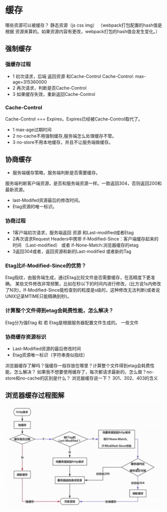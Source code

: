 # 缓存

哪些资源可以被缓存？
静态资源（js css img） （webpack打包配置的hash值是根据 资源来算的。如果资源内容有更改，webpack打包的hash值会发生变化。）

## 强制缓存

### 强缓存过程
- 1 初次请求，后端 返回资源 和Cache-Control
    Cache-Control: max-age=315360000
- 2 再次请求，判断是否Cache-Control
- 3 如果缓存失效，重新返回Cache-Control

### Cache-Control
Cache-Control === Expires，Expires已经被Cache-Control取代了。
- 1 max-age过期时间
- 2 no-cache不用强制缓存,服务端怎么处理缓存不管。
- 3 no-store不用本地缓存，并且不让服务端做缓存。


## 协商缓存

- 服务端缓存策略，服务端判断是否需要缓存。

服务端判断客户端资源，是否和服务端资源一样。一致返回304，否则返回200和最新资源。
- last-Modifed资源最后的修改时间。
- Etag资源的唯一标识。

### 协商过程 
- 1客户端初次请求，服务端返回 资源 和Last-modified或者Etag
- 2再次请求Request Headers中携带 if-Modified-Since：客户端缓存起来的时间 （Last-modified） 或者 if-None-Match:浏览器缓存的etag
- 3返回304或者，返回资源和新的Last-modified 或者新的Tag

### Etag比if-Modified-Since的优势？

Etag指纹，由服务端生成，通过Etag比较文件是否需要缓存，在高精度下更准确。
某些文件修改非常频繁，比如在秒以下的时间内进行修改，(比方说1s内修改了N次)，If-Modified-Since能检查到的粒度是s级的，这种修改无法判断(或者说UNIX记录MTIME只能精确到秒)。


### 计算整个文件得到etag会耗费性能，怎么解决？

Etag分为强Etag 和 若 Etag是根据服务器配置文件生成的。
一些文件


### 协商缓存资源标识
- Last-Modified资源的最后修改时间
- Etag资源唯一标识（字符串类似指纹）



浏览器缓存了解吗？强缓存一般存放在哪里？计算整个文件得到etag会耗费性能，怎么解决？
如果我不想要使用缓存了，每次都请求最新的，怎么做？no-store和no-cache的区别是什么？
浏览器缓存说一下？
301、302、403的含义

## 浏览器缓存过程图解

![1599408879599.jpg](../../images/http_huancun.jpg)
